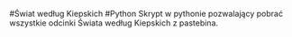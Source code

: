 #Świat według Kiepskich #Python
Skrypt w pythonie pozwalający pobrać wszystkie odcinki Świata według Kiepskich z pastebina.

